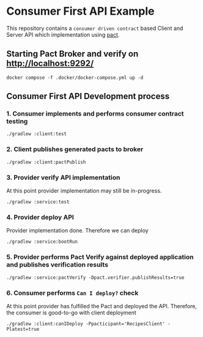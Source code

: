 # Consumer First API Example

This repository contains a `consumer driven contract` based Client and Server API which implementation using [pact](https://docs.pact.io/implementation_guides/jvm).

## Starting Pact Broker and verify on [http://localhost:9292/](http://localhost:9292/)
````
docker compose -f .docker/docker-compose.yml up -d
````

## Consumer First API Development process

### 1. Consumer implements and performs consumer contract testing
````
./gradlew :client:test
````

### 2. Client publishes generated pacts to broker
````
./gradlew :client:pactPublish
````

### 3. Provider verify API implementation

At this point provider implementation may still be in-progress.
````
./gradlew :service:test
````

### 4. Provider deploy API

Provider implementation done. Therefore we can deploy 
````
./gradlew :service:bootRun
````

### 5. Provider performs Pact Verify against deployed application and publishes verification results 
````
./gradlew :service:pactVerify -Dpact.verifier.publishResults=true
````

### 6. Consumer performs `Can I deploy?` check

At this point provider has fulfilled the Pact and deployed the API. Therefore, the consumer is good-to-go with client deployment 
````
./gradlew :client:canIDeploy -Ppacticipant='RecipesClient' -Platest=true
````
